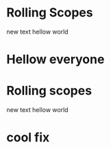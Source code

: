 # Rolling Scopes
new text
hellow world
# Hellow everyone
# Rolling scopes 
new text
hellow world
# cool fix
